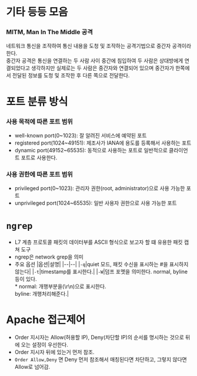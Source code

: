 # 기타 등등 모음

### MITM, Man In The Middle 공격 
네트워크 통신을 조작하여 통신 내용을 도청 및 조작하는 공격기법으로 중간자 공격이라 한다.  
중간자 공격은 통신을 연결하는 두 사람 사이 중간에 침입하여 두 사람은 상대방에게 연결되었다고 생각하지만 실제로는 두 사람은 중간자와 연결되어 있으며 중간자가 한쪽에서 전달된 정보를 도청 및 조작한 후 다른 쪽으로 전달한다. 

# 포트 분류 방식
### 사용 목적에 따른 포트 범위
* well-known port(0~1023): 잘 알려진 서비스에 예약된 포트
* registered port(1024~49151): 제조사가 IANA에 용도를 등록해서 사용하는 포트
* dynamic port(49152~65535): 동적으로 사용하는 포트로 일반적으로 클라이언트 포트로 사용한다. 

### 사용 권한에 따른 포트 범위
* privileged port(0~1023): 관리자 권한(root, administrator)으로 사용 가능한 포트
* unprivileged port(1024~65535): 일반 사용자 권한으로 사용 가능한 포트

# `ngrep`
* L7 계층 프로토콜 패킷의 데이터부를 ASCII 형식으로 보고자 할 떄 유용한 패킷 캡쳐 도구
* ngrep은 network grep을 의미
* 주요 옵션
    |옵션|설명|
    |--|--|
    |`-q`|quiet 모드, 패킷 수신을 표시하는 #을 표시하지 않는다|
    |`-t`|timestamp를 표시한다.|
    |`-W`|덤프 포멧을 의미한다. normal, byline 등이 있다.<br> * normal: 개행부분을(\\r\\n)으로 표시한다. <br> byline: 개행처리해준다.|
    

# Apache 접근제어
* Order 지시자는 Allow(허용할 IP), Deny(차단할 IP)의 순서를 명시하는 것으로 뒤에 오는 설정이 우선한다. 
* Order 지시자 뒤에 있는거 먼저 참조.    
* `Order Allow,Deny` 면 Deny 먼저 참조해서 매칭된다면 차단하고, 그렇지 않다면 Allow로 넘어감. 
